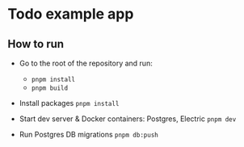 # Todo example app

## How to run

- Go to the root of the repository and run:
  - `pnpm install`
  - `pnpm build`

- Install packages
  `pnpm install`

- Start dev server & Docker containers: Postgres, Electric
  `pnpm dev`

- Run Postgres DB migrations
  `pnpm db:push`
